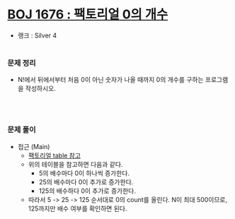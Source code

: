 # [BOJ 1676 : 팩토리얼 0의 개수](https://www.acmicpc.net/problem/1676)
- 랭크 : Silver 4
  <br><br>
  
### 문제 정리
- N!에서 뒤에서부터 처음 0이 아닌 숫자가 나올 때까지 0의 개수를 구하는 프로그램을 작성하시오.

   <br><br>

### 문제 풀이
- 접근 (Main)
   - [팩토리얼 table 참고](http://mwultong.blogspot.com/2005/12/factorial-table-1100-0-100.html)
   - 위의 테이블을 참고하면 다음과 같다. 
     - 5의 배수마다 0이 하나씩 증가한다. 
     - 25의 배수마다 0이 추가로 증가한다.
     - 125의 배수하다 0이 추가로 증가한다.
    - 따라서 5 -> 25 -> 125 순서대로 0의 count를 올린다. N이 최대 500이므로, 125까지만 배수 여부를 확인하면 된다. 
    
    


    
    


